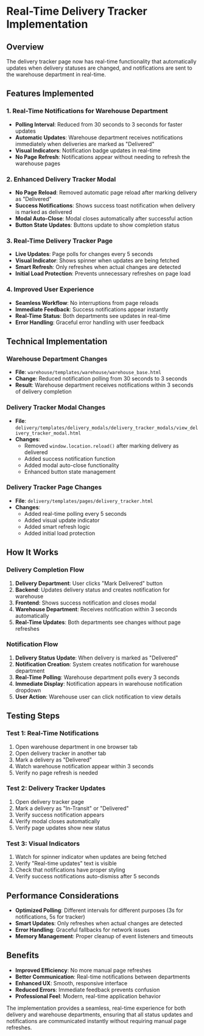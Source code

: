 # Real-Time Delivery Tracker Implementation

## Overview
The delivery tracker page now has real-time functionality that automatically updates when delivery statuses are changed, and notifications are sent to the warehouse department in real-time.

## Features Implemented

### 1. Real-Time Notifications for Warehouse Department
- **Polling Interval**: Reduced from 30 seconds to 3 seconds for faster updates
- **Automatic Updates**: Warehouse department receives notifications immediately when deliveries are marked as "Delivered"
- **Visual Indicators**: Notification badge updates in real-time
- **No Page Refresh**: Notifications appear without needing to refresh the warehouse pages

### 2. Enhanced Delivery Tracker Modal
- **No Page Reload**: Removed automatic page reload after marking delivery as "Delivered"
- **Success Notifications**: Shows success toast notification when delivery is marked as delivered
- **Modal Auto-Close**: Modal closes automatically after successful action
- **Button State Updates**: Buttons update to show completion status

### 3. Real-Time Delivery Tracker Page
- **Live Updates**: Page polls for changes every 5 seconds
- **Visual Indicator**: Shows spinner when updates are being fetched
- **Smart Refresh**: Only refreshes when actual changes are detected
- **Initial Load Protection**: Prevents unnecessary refreshes on page load

### 4. Improved User Experience
- **Seamless Workflow**: No interruptions from page reloads
- **Immediate Feedback**: Success notifications appear instantly
- **Real-Time Status**: Both departments see updates in real-time
- **Error Handling**: Graceful error handling with user feedback

## Technical Implementation

### Warehouse Department Changes
- **File**: `warehouse/templates/warehouse/warehouse_base.html`
- **Change**: Reduced notification polling from 30 seconds to 3 seconds
- **Result**: Warehouse department receives notifications within 3 seconds of delivery completion

### Delivery Tracker Modal Changes
- **File**: `delivery/templates/delivery_modals/delivery_tracker_modals/view_delivery_tracker_modal.html`
- **Changes**:
  - Removed `window.location.reload()` after marking delivery as delivered
  - Added success notification function
  - Added modal auto-close functionality
  - Enhanced button state management

### Delivery Tracker Page Changes
- **File**: `delivery/templates/pages/delivery_tracker.html`
- **Changes**:
  - Added real-time polling every 5 seconds
  - Added visual update indicator
  - Added smart refresh logic
  - Added initial load protection

## How It Works

### Delivery Completion Flow
1. **Delivery Department**: User clicks "Mark Delivered" button
2. **Backend**: Updates delivery status and creates notification for warehouse
3. **Frontend**: Shows success notification and closes modal
4. **Warehouse Department**: Receives notification within 3 seconds automatically
5. **Real-Time Updates**: Both departments see changes without page refreshes

### Notification Flow
1. **Delivery Status Update**: When delivery is marked as "Delivered"
2. **Notification Creation**: System creates notification for warehouse department
3. **Real-Time Polling**: Warehouse department polls every 3 seconds
4. **Immediate Display**: Notification appears in warehouse notification dropdown
5. **User Action**: Warehouse user can click notification to view details

## Testing Steps

### Test 1: Real-Time Notifications
1. Open warehouse department in one browser tab
2. Open delivery tracker in another tab
3. Mark a delivery as "Delivered"
4. Watch warehouse notification appear within 3 seconds
5. Verify no page refresh is needed

### Test 2: Delivery Tracker Updates
1. Open delivery tracker page
2. Mark a delivery as "In-Transit" or "Delivered"
3. Verify success notification appears
4. Verify modal closes automatically
5. Verify page updates show new status

### Test 3: Visual Indicators
1. Watch for spinner indicator when updates are being fetched
2. Verify "Real-time updates" text is visible
3. Check that notifications have proper styling
4. Verify success notifications auto-dismiss after 5 seconds

## Performance Considerations
- **Optimized Polling**: Different intervals for different purposes (3s for notifications, 5s for tracker)
- **Smart Updates**: Only refreshes when actual changes are detected
- **Error Handling**: Graceful fallbacks for network issues
- **Memory Management**: Proper cleanup of event listeners and timeouts

## Benefits
- **Improved Efficiency**: No more manual page refreshes
- **Better Communication**: Real-time notifications between departments
- **Enhanced UX**: Smooth, responsive interface
- **Reduced Errors**: Immediate feedback prevents confusion
- **Professional Feel**: Modern, real-time application behavior

The implementation provides a seamless, real-time experience for both delivery and warehouse departments, ensuring that all status updates and notifications are communicated instantly without requiring manual page refreshes.
